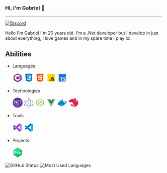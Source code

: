 ### Hi, i'm Gabriel 👋
---

[![Discord](https://img.shields.io/static/v1?label=Discord&message=Vulcan%234805&color=a35fe3&logoColor=ffffff&style=for-the-badge&logo=discord)](https://discord.com/users/203713369927057408)

Hello I'm Gabriel I'm 20 years old. I'm a .Net developer but I develop in just about everything, I love games and in my spare time I play lol.

## Abilities

* Languages

  [![C#](https://raw.githubusercontent.com/Gabriel-Paulucci/Gabriel-Paulucci/master/images/c-sharp.png)](https://docs.microsoft.com/pt-br/dotnet/csharp/tour-of-csharp/)
  [![Css](https://raw.githubusercontent.com/Gabriel-Paulucci/Gabriel-Paulucci/master/images/css3.png)](https://www.w3schools.com/css/default.asp)
  [![Html](https://raw.githubusercontent.com/Gabriel-Paulucci/Gabriel-Paulucci/master/images/html-5.png)](https://www.w3schools.com/html/default.asp)
  [![JavaScript](https://raw.githubusercontent.com/Gabriel-Paulucci/Gabriel-Paulucci/master/images/javascript.png)](https://developer.mozilla.org/pt-BR/docs/Web/JavaScript)
  [![TypeScript](https://raw.githubusercontent.com/Gabriel-Paulucci/Gabriel-Paulucci/master/images/typescript.png)](https://www.typescriptlang.org/)
  
* Technologies
  
  [![DotNet](https://raw.githubusercontent.com/Gabriel-Paulucci/Gabriel-Paulucci/master/images/dot-net.png)](https://dotnet.microsoft.com/)
  [![ElectronNet](https://raw.githubusercontent.com/Gabriel-Paulucci/Gabriel-Paulucci/master/images/electron-net.png)](https://github.com/ElectronNET/Electron.NET)
  [![NodeJs](https://raw.githubusercontent.com/Gabriel-Paulucci/Gabriel-Paulucci/master/images/node-js.png)](https://nodejs.org/en/)
  [![VueJs](https://raw.githubusercontent.com/Gabriel-Paulucci/Gabriel-Paulucci/master/images/vue-js.png)](https://vuejs.org/)
  [![Docker](https://raw.githubusercontent.com/Gabriel-Paulucci/Gabriel-Paulucci/master/images/docker.png)](https://www.docker.com/)
  [![NestJs](https://raw.githubusercontent.com/Gabriel-Paulucci/Gabriel-Paulucci/master/images/nest-js.png)](https://nestjs.com/)

* Tools

  [![Visual Studio](https://raw.githubusercontent.com/Gabriel-Paulucci/Gabriel-Paulucci/master/images/visual-studio-2019.png)](https://visualstudio.microsoft.com/pt-br/vs/)
  [![Visual Studio Code](https://raw.githubusercontent.com/Gabriel-Paulucci/Gabriel-Paulucci/master/images/visual-studio-code-2019.png)](https://code.visualstudio.com/)

* Projects

  [![DiscordCs](https://raw.githubusercontent.com/Gabriel-Paulucci/Gabriel-Paulucci/master/images/discord-cs.png)](https://github.com/FarDragi/DiscordCs)

![GitHub Status](https://github-readme-stats.vercel.app/api?username=gabriel-paulucci&show_icons=true&title_color=8544c2&icon_color=8544c2&text_color=4F5159&bg_color=F3F3F3)
![Most Used Languages](https://github-readme-stats.vercel.app/api/top-langs/?username=gabriel-paulucci&layout=compact&title_color=8544c2&bg_color=F3F3F3)